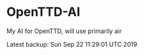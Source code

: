 # OpenTTD-AI
My AI for OpenTTD, will use primarily air

Latest backup: Sun Sep 22 11:29:01 UTC 2019
